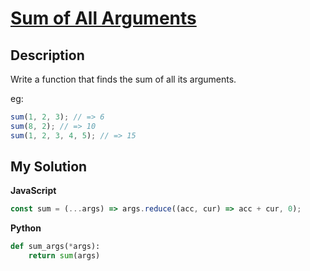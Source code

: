 # [Sum of All Arguments](https://www.codewars.com/kata/540c33513b6532cd58000259)

## Description

Write a function that finds the sum of all its arguments.

eg:

```js
sum(1, 2, 3); // => 6
sum(8, 2); // => 10
sum(1, 2, 3, 4, 5); // => 15
```

## My Solution

**JavaScript**

```js
const sum = (...args) => args.reduce((acc, cur) => acc + cur, 0);
```

**Python**

```py
def sum_args(*args):
    return sum(args)
```
